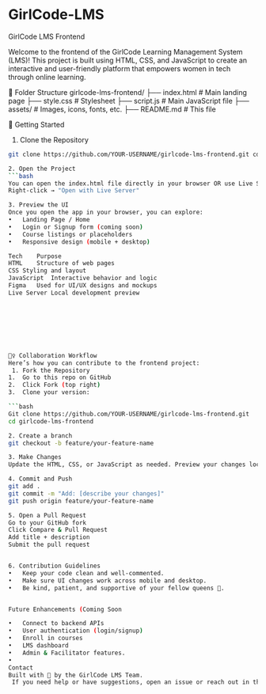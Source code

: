 # GirlCode-LMS
GirlCode LMS Frontend

Welcome to the frontend of the GirlCode Learning Management System (LMS)!
This project is built using HTML, CSS, and JavaScript to create an interactive and user-friendly platform that empowers women in tech through online learning. 

📁 Folder Structure
girlcode-lms-frontend/
 ├── index.html # Main landing page
 ├── style.css # Stylesheet
 ├── script.js # Main JavaScript file
 ├── assets/ # Images, icons, fonts, etc.
 ├── README.md # This file

🚀 Getting Started
1.  Clone the Repository
```bash
git clone https://github.com/YOUR-USERNAME/girlcode-lms-frontend.git cd girlcode-lms-frontend

2. Open the Project
```bash
You can open the index.html file directly in your browser OR use Live Server if you have VS Code:
Right-click → "Open with Live Server"

3. Preview the UI
Once you open the app in your browser, you can explore:
•	Landing Page / Home
•	Login or Signup form (coming soon)
•	Course listings or placeholders
•	Responsive design (mobile + desktop)

Tech	Purpose
HTML	Structure of web pages
CSS	Styling and layout
JavaScript	Interactive behavior and logic
Figma	Used for UI/UX designs and mockups
Live Server	Local development preview








👯‍♀️ Collaboration Workflow
Here’s how you can contribute to the frontend project:
 1. Fork the Repository
1.	Go to this repo on GitHub
2.	Click Fork (top right)
3.	Clone your version:

```bash
Git clone https://github.com/YOUR-USERNAME/girlcode-lms-frontend.git
cd girlcode-lms-frontend

2. Create a branch 
git checkout -b feature/your-feature-name

3. Make Changes 
Update the HTML, CSS, or JavaScript as needed. Preview your changes locally before committing.

4. Commit and Push 
git add .
git commit -m "Add: [describe your changes]"
git push origin feature/your-feature-name

5. Open a Pull Request
Go to your GitHub fork
Click Compare & Pull Request
Add title + description
Submit the pull request 


6. Contribution Guidelines 
•	Keep your code clean and well-commented.
•	Make sure UI changes work across mobile and desktop.
•	Be kind, patient, and supportive of your fellow queens 👑.


Future Enhancements (Coming Soon

•	Connect to backend APIs
•	User authentication (login/signup)
•	Enroll in courses
•	LMS dashboard
•	Admin & Facilitator features. 
•	
Contact
Built with 💜 by the GirlCode LMS Team.
 If you need help or have suggestions, open an issue or reach out in the group chat.
